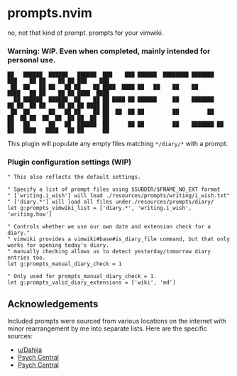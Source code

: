 # prompts.nvim
no, not that kind of prompt. prompts for your vimwiki.

### Warning: WIP. Even when completed, mainly intended for personal use.

```
██   ██████  ██████   ██████  ███    ███ ██████  ████████ ███████    ███    ██ ██    ██ ██ ███    ███ 
 ██  ██   ██ ██   ██ ██    ██ ████  ████ ██   ██    ██    ██         ████   ██ ██    ██ ██ ████  ████ 
  ██ ██████  ██████  ██    ██ ██ ████ ██ ██████     ██    ███████    ██ ██  ██ ██    ██ ██ ██ ████ ██ 
 ██  ██      ██   ██ ██    ██ ██  ██  ██ ██         ██         ██    ██  ██ ██  ██  ██  ██ ██  ██  ██ 
██   ██      ██   ██  ██████  ██      ██ ██         ██    ███████ ██ ██   ████   ████   ██ ██      ██ 
```

This plugin will populate any empty files matching `*/diary/*` with a prompt.


### Plugin configuration settings (WIP)

```
" This also reflects the default settings.

" Specify a list of prompt files using $SUBDIR/$FNAME_NO_EXT format
" ['writing.i_wish'] will load ./resources/prompts/writing/i_wish.txt"
" ['diary.*'] will load all files under./resources/prompts/diary/
let g:prompts_vimwiki_list = ['diary.*', 'writing.i_wish', 'writing.how']

" Controls whether we use our own date and extension check for a diary."
" vimwiki provides a vimwiki#base#is_diary_file command, but that only works for opening today's diary.
" manually checking allows us to detect yesterday/tomorrow diary entries too.
let g:prompts_manual_diary_check = 1

" Only used for prompts_manual_diary_check = 1.
let g:prompts_valid_diary_extensions = ['wiki', 'md']

```


## Acknowledgements

Included prompts were sourced from various locations on the internet with minor rearrangement by me into separate lists. Here are the specific sources:
- [u/Dahija](https://www.reddit.com/r/JournalingIsArt/comments/13njgp/1000_prompts/)
- [Psych Central](https://psychcentral.com/blog/30-more-journaling-prompts-for-self-reflection-and-self-discovery#4)
- [Psych Central](https://psychcentral.com/blog/ready-set-journal-64-journaling-prompts-for-self-discovery#getting-unstuck)

